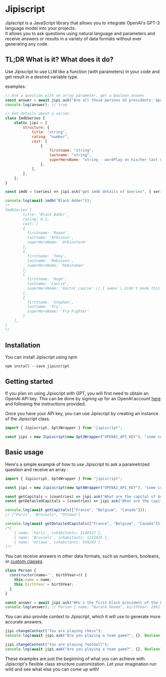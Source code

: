 # Jipiscript


Jipiscript is a JavaScript library that allows you to integrate OpenAI's GPT-3 language model into your projects.
<br/>It allows you to ask questions using natural language and parameters and receive answers or results in a variety of data formats without ever generating any code.

## TL;DR What is it? What does it do?

Use Jipiscript to use LLM like a function (with parameters) in your code and get result in a desired variable type.

examples:
```javascript
// Ask a question with an array parameter, get a boolean answer
const answer = await jipi.ask("Are all those persons US presidents: $persons", { persons: ["Barack Obama", "Bill Clinton", "George Washington", "George W. Bush"] }, Boolean);
console.log(answer); // true

// Get details about a series
class ImdbSeries {
    static jipi = {
        structure: {
            title: "string",
            rating: "number",
            cast: [
                {
                    firstname: "string",
                    lastname: "string",
                    superHeroName: "string - wordPlay on his/her last name",
                },
            ],
        },
    };
}

const imdb = (series) => jipi.ask("get imdb details of $series", { series }, ImdbSeries);

console.log(await imdb("Black Adder"));
/*
ImdbSeries {
        title: 'Black Adder',
        rating: 8.1,
        cast: [
        {
          firstname: 'Rowan',
          lastname: 'Atkinson',
          superHeroName: 'Atkinstorm'
        },
        {
          firstname: 'Tony',
          lastname: 'Robinson',
          superHeroName: 'Robinsman'
        },
        {
          firstname: 'Hugh',
          lastname: 'Laurie',
          superHeroName: 'Doctor Laurie' // I swear i didn't made this up
        },
        {
          firstname: 'Stephen',
          lastname: 'Fry',
          superHeroName: 'Fry Fighter'
        }
    ],
}
*/
```

## Installation

You can install Jipiscript using npm

```shell
npm install --save jipiscript
```

## Getting started
If you plan on using Jipiscript with GPT, you will first need to obtain an OpenAI API key. This can be done by signing up for an OpenAI account [here](https://beta.openai.com/signup/) and following the instructions provided.

Once you have your API key, you can use Jipiscript by creating an instance of the Jipiscript class.

```javascript
import { Jipiscript, Gpt3Wrapper } from "jipiscript";

const jipi = new Jipiscript(new Gpt3Wrapper("OPENAI_API_KEY"), "some context");
```

## Basic usage
Here's a simple example of how to use Jipiscript to ask a parametrized question and receive an array :
```javascript
import { Jipiscript, Gpt4Wrapper } from "jipiscript";

const jipi = new Jipiscript(new Gpt4Wrapper("OPENAI_API_KEY"), "some context");

const getCapitals = (countries) => jipi.ask("What are the capital of $countries?", { countries }, Array);
const getDetailedCapitals = (countries) => jipi.ask("What are the capital of $countries?", { countries }, [{ name: "string", inhabitants: "number"}]);

console.log(await getCapitals(["France", "Belgium", "Canada"]));
// ["Paris", "Brussels", "Ottawa"]

console.log(await getDetailedCapitals(["France", "Belgium", "Canada"]));
/*[
    { name: 'Paris', inhabitants: 2148327 },
    { name: 'Brussels', inhabitants: 1211035 },
    { name: 'Ottawa', inhabitants: 934243 }
]*/
```

You can receive answers in other data formats, such as numbers, booleans, or [custom classes](docs/using-class-as-return-type.md).
```javascript
class Person {
  constructor(name='', birthYear=0) {
    this.name = name;
    this.birthYear = birthYear;
  }
}

const answer = await jipi.ask("Who's the first black president of the USA?", {}, Person);
console.log(answer); // Person { name: "Barack Obama", birthYear: 1961 }
```

You can also provide context to Jipiscript, which it will use to generate more accurate answers.
```javascript
jipi.changeContext("You are playing chess");
console.log(await jipi.ask("Are you playing a team game?", {}, Boolean)); // false

jipi.changeContext("You are playing football");
console.log(await jipi.ask("Are you playing a team game?", {}, Boolean)); // true
```

These examples are just the beginning of what you can achieve with Jipiscript's flexible class structure customization. Let your imagination run wild and see what else you can come up with!